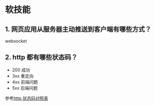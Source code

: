 # 软技能

## 1. 网页应用从服务器主动推送到客户端有哪些方式？

websocket

## 2. http 都有哪些状态码？

- 200 成功
- 3xx 重定向
- 4xx 前端问题
- 5xx 后端问题

参考[http 状态码对照表](https://tool.oschina.net/commons?type=5)
